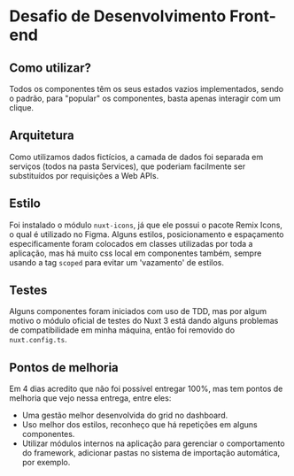 # Desafio de Desenvolvimento Front-end

## Como utilizar?
Todos os componentes têm os seus estados vazios implementados, sendo o padrão, para "popular" os componentes, basta apenas interagir com um clique.

## Arquitetura
Como utilizamos dados fictícios, a camada de dados foi separada em serviços (todos na pasta Services), que poderiam facilmente ser substituídos por requisições a Web APIs.

## Estilo
Foi instalado o módulo `nuxt-icons`, já que ele possui o pacote Remix Icons, o qual é utilizado no Figma.
Alguns estilos, posicionamento e espaçamento especificamente foram colocados em classes utilizadas por toda a aplicação, mas há muito css local em componentes também, sempre usando a tag `scoped` para evitar um 'vazamento' de estilos.


## Testes
Alguns componentes foram iniciados com uso de TDD, mas por algum motivo o módulo oficial de testes do Nuxt 3 está dando alguns problemas de compatibilidade em minha máquina, então foi removido do `nuxt.config.ts`.

## Pontos de melhoria
Em 4 dias acredito que não foi possível entregar 100%, mas tem pontos de melhoria que vejo nessa entrega, entre eles:

* Uma gestão melhor desenvolvida do grid no dashboard.
* Uso melhor dos estilos, reconheço que há repetições em alguns componentes.
* Utilizar módulos internos na aplicação para gerenciar o comportamento do framework, adicionar pastas no sistema de importação automática, por exemplo.
